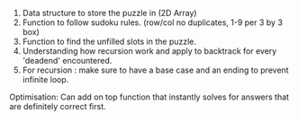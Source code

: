 1. Data structure to store the puzzle in (2D Array)
2. Function to follow sudoku rules. (row/col no duplicates, 1-9 per 3 by 3 box)
3. Function to find the unfilled slots in the puzzle.
4. Understanding how recursion work and apply to backtrack for every 'deadend' encountered.
5. For recursion : make sure to have a base case and an ending to prevent infinite loop.

Optimisation: 
Can add on top function that instantly solves for answers that are definitely correct first. 
